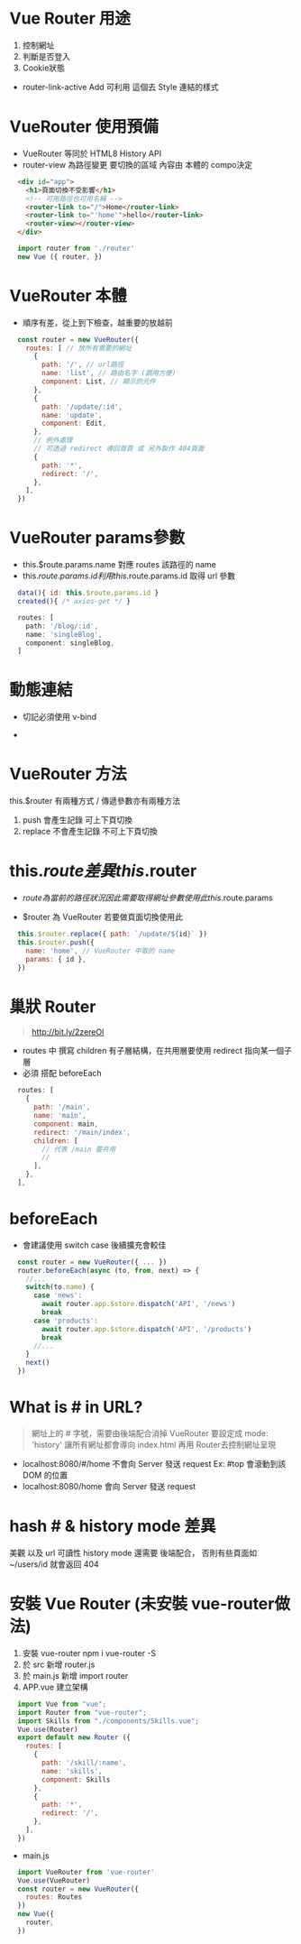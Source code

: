 # Vue Router 用途
1. 控制網址
2. 判斷是否登入
3. Cookie狀態

* router-link-active
<router-link to="/add" exact>Add</router-link>
可利用 這個去 Style 連結的樣式

# VueRouter 使用預備
  * VueRouter 等同於 HTML8 History API
  * router-view 為路徑變更 要切換的區域 
  內容由 本體的 compo決定
  ```html
    <div id="app"> 
      <h1>頁面切換不受影響</h1>
      <!-- 可用路徑也可用名稱 -->
      <router-link to="/">Home</router-link>
      <router-link to="'home'">hello</router-link>
      <router-view></router-view>
    </div>
  ```
  ```js
    import router from './router'
    new Vue ({ router, })
  ```
<!-- -------------- -->

# VueRouter 本體
  * 順序有差，從上到下檢查，越重要的放越前
  ```js
    const router = new VueRouter({
      routes: [ // 放所有需要的網址
        {
          path: '/', // url路徑
          name: 'list', // 路由名字 (調用方便)
          component: List, // 顯示的元件
        },
        {
          path: '/update/:id',
          name: 'update',
          component: Edit,
        },
        // 例外處理
        // 可透過 redirect 導回首頁 或 另外製作 404頁面
        {
          path: '*',
          redirect: '/',
        },
      ],
    })
  ```
<!-- -------------- -->

# VueRouter params參數
  * this.$route.params.name 
  對應 routes 該路徑的 name
  * this.$route.params.id
  利用 this.$route.params.id 取得 url 參數
  ```js
    data(){ id: this.$route.params.id }
    created(){ /* axios-get */ }

    routes: [
      path: '/blog/:id',
      name: 'singleBlog',
      component: singleBlog,
    ]
  ```
<!-- -------------- -->

# 動態連結
  * 切記必須使用 v-bind
  <ul v-for="post in posts">
    <li><router-link v-bind:to="'/blog/' + post.id"></li>
  </ul>
<!-- -------------- -->

# VueRouter 方法
  this.$router 有兩種方式 / 傳遞參數亦有兩種方法
  1. push 會產生記錄 可上下頁切換
  2. replace 不會產生記錄 不可上下頁切換

  # this.$route 差異 this.$router
  * $route 為 當前的路徑狀況
  因此需要取得網址參數使用此
  this.$route.params

  * $router 為 VueRouter
  若要做頁面切換使用此
  ```js
    this.$router.replace({ path: `/update/${id}` })
    this.$router.push({ 
      name: 'home', // VueRouter 中取的 name
      params: { id },
    })
  ```
<!-- -------------- -->


# 巢狀 Router
> http://bit.ly/2zereOl 

* routes 中 撰寫 children
有子層結構，在共用層要使用 redirect 指向某一個子層
* 必須 搭配 beforeEach
```js
  routes: [
    {
      path: '/main',
      name: 'main',
      component: main,
      redirect: '/main/index',
      children: [
        // 代表 /main 要共用
        // 
      ],
    },
  ],
```

# beforeEach
* 會建議使用 switch case 後續擴充會較佳
```js
  const router = new VueRouter({ ... })
  router.beforeEach(async (to, from, next) => {
    //...
    switch(to.name) {
      case 'news':
        await router.app.$store.dispatch('API', '/news')
        break
      case 'products':
        await router.app.$store.dispatch('API', '/products')
        break
      //...
    }
    next()
  })
```


# What is # in URL?
  > 網址上的 # 字號，需要由後端配合消掉
  > VueRouter 要設定成 mode: 'history'
  讓所有網址都會導向 index.html 
  再用 Router去控制網址呈現
  * localhost:8080/#/home
  不會向 Server 發送 request
  Ex: #top 會滾動到該 DOM 的位置
  * localhost:8080/home
  會向 Server 發送 request
<!-- -------------- -->

# hash # & history mode 差異
  美觀 以及 url 可讀性
  history mode 還需要 後端配合，
  否則有些頁面如 ~/users/id 就會返回 404
<!-- -------------- -->










# 安裝 Vue Router (未安裝 vue-router做法)
  1. 安裝 vue-router
  npm i vue-router -S
  2. 於 src 新增 router.js
  3. 於 main.js 新增 import router
  4. APP.vue 建立架構
  ```js
    import Vue from "vue";
    import Router from "vue-router";
    import Skills from "./components/Skills.vue";
    Vue.use(Router)
    export default new Router ({
      routes: [
        {
          path: '/skill/:name',
          name: 'skills',
          component: Skills
        },
        {
          path: '*',
          redirect: '/',
        },
      ],
    })
  ```
  * main.js
  ```js
    import VueRouter from 'vue-router'
    Vue.use(VueRouter)
    const router = new VueRouter({
      routes: Routes
    })
    new Vue({
      router,
    })
  ```
<!-- -------------- -->